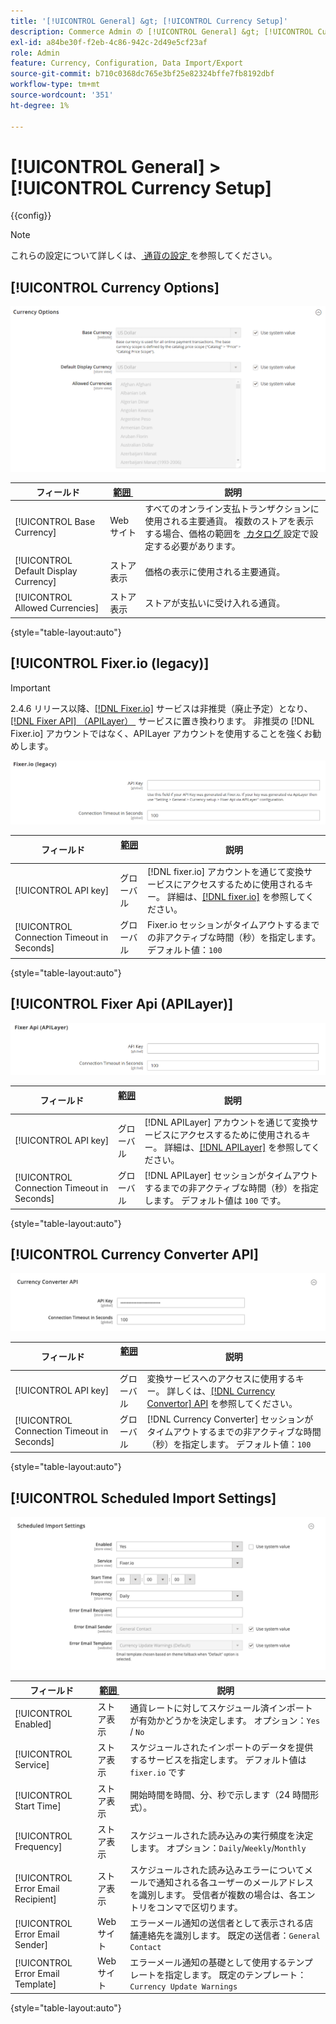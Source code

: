 ```yaml
---
title: '[!UICONTROL General] &gt; [!UICONTROL Currency Setup]'
description: Commerce Admin の [!UICONTROL General] &gt; [!UICONTROL Currency Setup] ページで設定を確認します。
exl-id: a84be30f-f2eb-4c86-942c-2d49e5cf23af
role: Admin
feature: Currency, Configuration, Data Import/Export
source-git-commit: b710c0368dc765e3bf25e82324bffe7fb8192dbf
workflow-type: tm+mt
source-wordcount: '351'
ht-degree: 1%

---
```


# [!UICONTROL General] > [!UICONTROL Currency Setup]

{{config}}

>[!NOTE]
>
>これらの設定について詳しくは、[&#x200B; 通貨の設定 &#x200B;](../../stores-purchase/currency-configuration.md) を参照してください。

## [!UICONTROL Currency Options]

![&#x200B; 通貨の設定/通貨オプション &#x200B;](./assets/currency-setup-currency-options.png)<!-- zoom -->

| フィールド | [&#x200B; 範囲 &#x200B;](../../getting-started/websites-stores-views.md#scope-settings) | 説明 |
|--- |--- |--- |
| [!UICONTROL Base Currency] | Web サイト | すべてのオンライン支払トランザクションに使用される主要通貨。 複数のストアを表示する場合、価格の範囲を [&#x200B; カタログ &#x200B;](../catalog/catalog.md) 設定で設定する必要があります。 |
| [!UICONTROL Default Display Currency] | ストア表示 | 価格の表示に使用される主要通貨。 |
| [!UICONTROL Allowed Currencies] | ストア表示 | ストアが支払いに受け入れる通貨。 |

{style="table-layout:auto"}

## [!UICONTROL Fixer.io (legacy)]

>[!IMPORTANT]
>
>2.4.6 リリース以降、[[!DNL Fixer.io]](https://fixer.io/) サービスは非推奨（廃止予定）となり、[[!DNL Fixer API]  （APILayer） &#x200B;](https://apilayer.com/marketplace/fixer-api) サービスに置き換わります。 非推奨の [!DNL Fixer.io] アカウントではなく、APILayer アカウントを使用することを強くお勧めします。

![&#x200B; 通貨設定 > Fixer.io](./assets/currency-setup-fixer.png)<!-- zoom -->

| フィールド | [&#x200B; 範囲 &#x200B;](../../getting-started/websites-stores-views.md#scope-settings) | 説明 |
|--- |--- |--- |
| [!UICONTROL API key] | グローバル | [!DNL fixer.io] アカウントを通じて変換サービスにアクセスするために使用されるキー。 詳細は、[[!DNL fixer.io]](https://fixer.io/) を参照してください。 |
| [!UICONTROL Connection Timeout in Seconds] | グローバル | Fixer.io セッションがタイムアウトするまでの非アクティブな時間（秒）を指定します。 デフォルト値：`100` |

{style="table-layout:auto"}

## [!UICONTROL Fixer Api (APILayer)]

![&#x200B; 通貨設定/Fixer Api （APILayer） &#x200B;](./assets/currency-setup-fixer-api.png)<!-- zoom -->

| フィールド | [&#x200B; 範囲 &#x200B;](../../getting-started/websites-stores-views.md#scope-settings) | 説明 |
|--- |--- |--- |
| [!UICONTROL API key] | グローバル | [!DNL APILayer] アカウントを通じて変換サービスにアクセスするために使用されるキー。 詳細は、[[!DNL APILayer]](https://apilayer.com/) を参照してください。 |
| [!UICONTROL Connection Timeout in Seconds] | グローバル | [!DNL APILayer] セッションがタイムアウトするまでの非アクティブな時間（秒）を指定します。 デフォルト値は `100` です。 |

{style="table-layout:auto"}

## [!UICONTROL Currency Converter API]

![&#x200B; 通貨の設定/通貨換算 API](./assets/currency-setup-converter.png)<!-- zoom -->

| フィールド | [&#x200B; 範囲 &#x200B;](../../getting-started/websites-stores-views.md#scope-settings) | 説明 |
|--- |--- |--- |
| [!UICONTROL API key] | グローバル | 変換サービスへのアクセスに使用するキー。 詳しくは、[[!DNL Currency Convertor] API](https://free.currencyconverterapi.com/) を参照してください。 |
| [!UICONTROL Connection Timeout in Seconds] | グローバル | [!DNL Currency Converter] セッションがタイムアウトするまでの非アクティブな時間（秒）を指定します。 デフォルト値：`100` |

{style="table-layout:auto"}

## [!UICONTROL Scheduled Import Settings]

![&#x200B; 通貨設定/予定インポート設定 &#x200B;](./assets/currency-setup-scheduled-import-settings.png)<!-- zoom -->

| フィールド | [&#x200B; 範囲 &#x200B;](../../getting-started/websites-stores-views.md#scope-settings) | 説明 |
|--- |--- |--- |
| [!UICONTROL Enabled] | ストア表示 | 通貨レートに対してスケジュール済インポートが有効かどうかを決定します。 オプション：`Yes` / `No` |
| [!UICONTROL Service] | ストア表示 | スケジュールされたインポートのデータを提供するサービスを指定します。 デフォルト値は `fixer.io` です |
| [!UICONTROL Start Time] | ストア表示 | 開始時間を時間、分、秒で示します（24 時間形式）。 |
| [!UICONTROL Frequency] | ストア表示 | スケジュールされた読み込みの実行頻度を決定します。 オプション：`Daily`/`Weekly`/`Monthly` |
| [!UICONTROL Error Email Recipient] | ストア表示 | スケジュールされた読み込みエラーについてメールで通知される各ユーザーのメールアドレスを識別します。 受信者が複数の場合は、各エントリをコンマで区切ります。 |
| [!UICONTROL Error Email Sender] | Web サイト | エラーメール通知の送信者として表示される店舗連絡先を識別します。 既定の送信者：`General Contact` |
| [!UICONTROL Error Email Template] | Web サイト | エラーメール通知の基礎として使用するテンプレートを指定します。 既定のテンプレート：`Currency Update Warnings` |

{style="table-layout:auto"}
